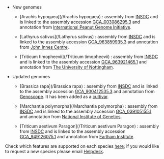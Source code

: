- New genomes

    - [Arachis hypogaea](/Arachis hypogaea) : assembly from [INSDC](http://www.insdc.org) and is linked to the assembly accession [GCA_003086295.3](https://www.ebi.ac.uk/ena/browser/view/GCA_003086295.3/) and annotation from [International Peanut Genome Initiative](https://www.peanutbase.org/genome/).
    
    - [Lathyrus sativus](/Lathyrus sativus) : assembly from [INSDC](http://www.insdc.org) and is linked to the assembly accession [GCA_963859935.3](https://www.ebi.ac.uk/ena/browser/view/GCA_963859935.3/) and annotation from [John Innes Centre](https://www.jic.ac.uk/).
    
    - [Triticum timopheevii](/Triticum timopheevii) : assembly from [INSDC](http://www.insdc.org) and is linked to the assembly accession [GCA_963921465.1](http://www.ebi.ac.uk/ena/data/view/GCA_963921465.1) and annotation from [The University of Nottingham](https://www.nottingham.ac.uk/).

- Updated genomes

    - [Brassica rapa](/Brassica rapa) : assembly from [INSDC](http://www.insdc.org) and is linked to the assembly accession [GCA_900412535.3](http://www.ebi.ac.uk/ena/data/view/GCA_900412535.3) and annotation from [Genoscope](https://www.genoscope.cns.fr/externe/plants/). It has been added as a [cultivar](https://plants.ensembl.org/Brassica_rapa_ro18/Info/Cultivars?db=core). 
    
    - [Marchantia polymorpha](/Marchantia polymorpha) : assembly from [INSDC](http://www.insdc.org) and is linked to the assembly accession [GCA_039105155.1](http://www.ebi.ac.uk/ena/data/view/GCA_039105155.1) and annotation from [National Institute of Genetics](https://www.nig.ac.jp/nig/).
    
    - [Triticum aestivum Paragon](/Triticum aestivum Paragon) : assembly from [INSDC](http://www.insdc.org) and is linked to the assembly accession [GCA_949126075.1](https://www.ebi.ac.uk/ena/browser/view/GCA_949126075.1) and annotation from [Earlham Institute](https://opendata.earlham.ac.uk/).


Check which features are supported on each species [here](/species.html); if you would like to request a new species please email [Helpdesk](http://plants.ensembl.org/Help/Contact).
